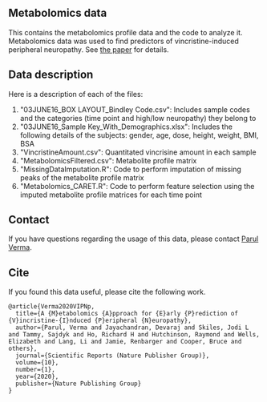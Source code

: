 ## Metabolomics data
This contains the metabolomics profile data and the code to analyze it. Metabolomics data was used to find predictors of vincristine-induced peripheral neuropathy. See [the paper](https://www.nature.com/articles/s41598-020-66815-y) for details.

## Data description
Here is a description of each of the files:

1. "03JUNE16_BOX LAYOUT_Bindley Code.csv": Includes sample codes and the categories (time point and high/low neuropathy) they belong to
2. "03JUNE16_Sample Key_With_Demographics.xlsx": Includes the following details of the subjects: gender, age, dose, height, weight, BMI, BSA
3. "VincristineAmount.csv": Quantitated vincrisine amount in each sample
4. "MetabolomicsFiltered.csv": Metabolite profile matrix
5. "MissingDataImputation.R": Code to perform imputation of missing peaks of the metabolite profile matrix
6. "Metabolomics_CARET.R": Code to perform feature selection using the imputed metabolite profile matrices for each time point

## Contact
If you have questions regarding the usage of this data, please contact [Parul Verma](https://parulv1.github.io/).

## Cite
If you found this data useful, please cite the following work.

```
@article{Verma2020VIPNp,
  title={A {M}etabolomics {A}pproach for {E}arly {P}rediction of {V}incristine-{I}nduced {P}eripheral {N}europathy},
  author={Parul, Verma and Jayachandran, Devaraj and Skiles, Jodi L and Tammy, Sajdyk and Ho, Richard H and Hutchinson, Raymond and Wells, Elizabeth and Lang, Li and Jamie, Renbarger and Cooper, Bruce and others},
  journal={Scientific Reports (Nature Publisher Group)},
  volume={10},
  number={1},
  year={2020},
  publisher={Nature Publishing Group}
}
```


